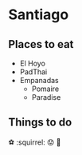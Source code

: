 # Santiago

## Places to eat
- El Hoyo
- PadThai
- Empanadas
  - Pomaire
  - Paradise

## Things to do
:soccer:
:squirrel:
:worried: :gun:
